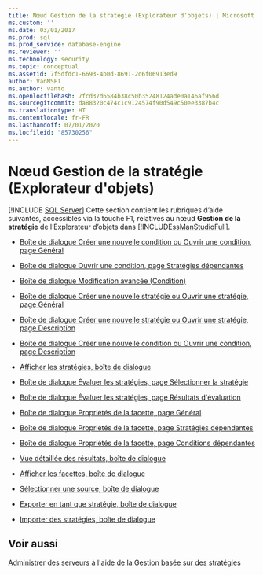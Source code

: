 ```yaml
---
title: Nœud Gestion de la stratégie (Explorateur d’objets) | Microsoft Docs
ms.custom: ''
ms.date: 03/01/2017
ms.prod: sql
ms.prod_service: database-engine
ms.reviewer: ''
ms.technology: security
ms.topic: conceptual
ms.assetid: 7f5dfdc1-6693-4b0d-8691-2d6f06913ed9
author: VanMSFT
ms.author: vanto
ms.openlocfilehash: 7fcd37d6584b38c50b35248124ade0a146af956d
ms.sourcegitcommit: da88320c474c1c9124574f90d549c50ee3387b4c
ms.translationtype: HT
ms.contentlocale: fr-FR
ms.lasthandoff: 07/01/2020
ms.locfileid: "85730256"
---
```

# <a name="policy-management-node-object-explorer"></a>Nœud Gestion de la stratégie (Explorateur d'objets)
 [!INCLUDE [SQL Server](../../includes/applies-to-version/sqlserver.md)]
  Cette section contient les rubriques d’aide suivantes, accessibles via la touche F1, relatives au nœud **Gestion de la stratégie** de l’Explorateur d’objets dans [!INCLUDE[ssManStudioFull](../../includes/ssmanstudiofull-md.md)].  
  
-   [Boîte de dialogue Créer une nouvelle condition ou Ouvrir une condition, page Général](../../relational-databases/policy-based-management/create-new-condition-or-open-condition-dialog-box-general-page.md)  
  
-   [Boîte de dialogue Ouvrir une condition, page Stratégies dépendantes](../../relational-databases/policy-based-management/open-condition-dialog-box-dependent-policies-page.md)  
  
-   [Boîte de dialogue Modification avancée &#40;Condition&#41;](../../relational-databases/policy-based-management/advanced-edit-condition-dialog-box.md)  
  
-   [Boîte de dialogue Créer une nouvelle stratégie ou Ouvrir une stratégie, page Général](../../relational-databases/policy-based-management/create-new-policy-or-open-policy-dialog-box-general-page.md)  
  
-   [Boîte de dialogue Créer une nouvelle stratégie ou Ouvrir une stratégie, page Description](../../relational-databases/policy-based-management/create-new-policy-or-open-policy-dialog-box-description-page.md)  
  
-   [Boîte de dialogue Créer une nouvelle condition ou Ouvrir une condition, page Description](../../relational-databases/policy-based-management/create-new-condition-or-open-condition-dialog-box-description-page.md)  
  
-   [Afficher les stratégies, boîte de dialogue](../../relational-databases/policy-based-management/view-policies-dialog-box.md)  
  
-   [Boîte de dialogue Évaluer les stratégies, page Sélectionner la stratégie](../../relational-databases/policy-based-management/evaluate-policies-dialog-box-policy-selection-page.md)  
  
-   [Boîte de dialogue Évaluer les stratégies, page Résultats d'évaluation](../../relational-databases/policy-based-management/evaluate-policies-dialog-box-evaluation-results-page.md)  
  
-   [Boîte de dialogue Propriétés de la facette, page Général](../../relational-databases/policy-based-management/facet-properties-dialog-box-general-page.md)  
  
-   [Boîte de dialogue Propriétés de la facette, page Stratégies dépendantes](../../relational-databases/policy-based-management/facet-properties-dialog-box-dependent-policies-page.md)  
  
-   [Boîte de dialogue Propriétés de la facette, page Conditions dépendantes](../../relational-databases/policy-based-management/facet-properties-dialog-box-dependent-conditions-page.md)  
  
-   [Vue détaillée des résultats, boîte de dialogue](../../relational-databases/policy-based-management/results-detailed-view-dialog-box.md)  
  
-   [Afficher les facettes, boîte de dialogue ](../../relational-databases/policy-based-management/view-facets-dialog-box.md)  
  
-   [Sélectionner une source, boîte de dialogue](../../relational-databases/policy-based-management/select-source-dialog-box.md)  
  
-   [Exporter en tant que stratégie, boîte de dialogue](../../relational-databases/policy-based-management/export-as-policy-dialog-box.md)  
  
-   [Importer des stratégies, boîte de dialogue](../../relational-databases/policy-based-management/import-policies-dialog-box.md)  
  
## <a name="see-also"></a>Voir aussi  
 [Administrer des serveurs à l'aide de la Gestion basée sur des stratégies](../../relational-databases/policy-based-management/administer-servers-by-using-policy-based-management.md)  
  
  
